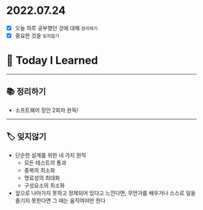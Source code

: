 # 2022.07.24

- [x]  오늘 하루 공부했던 것에 대해 `정리하기`
- [x]  중요한 것을 `잊지않기`

# 🚩 Today I Learned

---

## 📚 정리하기

- 소프트웨어 장인 2회차 완독!

---

## 🏷 잊지않기

- 단순한 설계를 위한 네 가지 원칙
    - 모든 테스트의 통과
    - 중복의 최소화
    - 명료성의 최대화
    - 구성요소의 최소화
- 앞으로 나아가지 못하고 정체되어 있다고 느낀다면, 무언가를 배우거나 스스로 일을 즐기지 못한다면 그 때는 움직여야만 한다